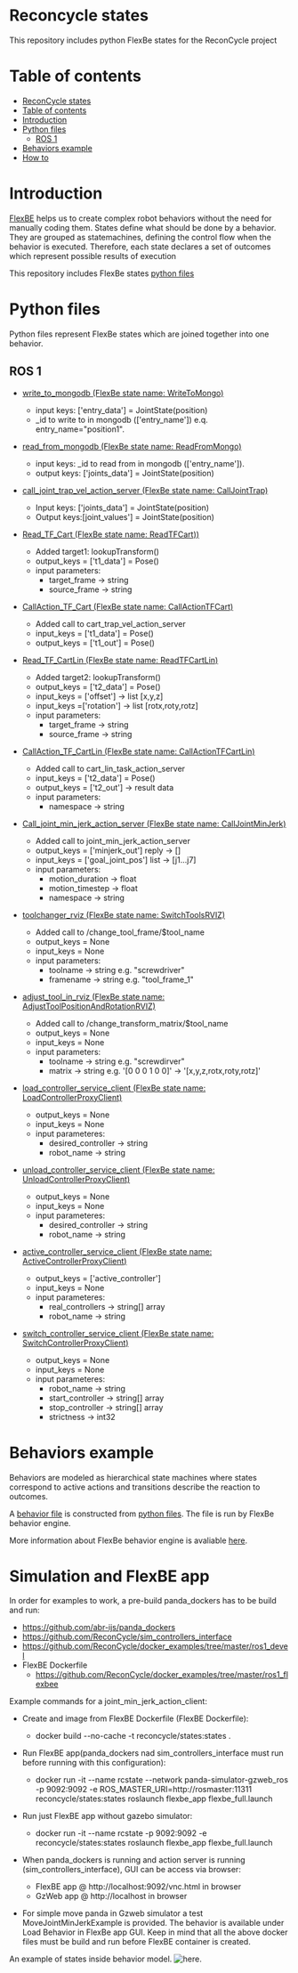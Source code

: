 # Reconcycle states

This repository includes python FlexBe states for the ReconCycle project

# Table of contents

- [ReconCycle states](#reconcycle-states)
- [Table of contents](#table-of-contents)
- [Introduction](#introduction)
- [Python files](#python-files)
	- [ROS 1](#ros-1)
- [Behaviors example](#behaviors-example)
- [How to](#simulation-and-flexbe-app)


# Introduction
[FlexBE](http://wiki.ros.org/flexbe/) helps us to create complex robot behaviors without the need for manually coding them.
States define what should be done by a behavior. They are grouped as statemachines, defining the control flow when the behavior is executed. 
Therefore, each state declares a set of outcomes which represent possible results of execution

This repository includes FlexBe states [python files](#python-files)


# Python files
Python files represent FlexBe states which are joined together into one behavior.

## ROS 1  
- [write_to_mongodb (FlexBe state name: WriteToMongo)](/myflexgit_flexbe_states/src/myflexgit_flexbe_states/write_to_mongodb.py)
	- input keys: ['entry_data'] = JointState(position)
	- _id to write to in mongodb (['entry_name']) e.q. entry_name="position1".


- [read_from_mongodb (FlexBe state name: ReadFromMongo)](/myflexgit_flexbe_states/src/myflexgit_flexbe_states/read_from_mongodb.py)
	- input keys: _id to read from in mongodb (['entry_name']).
	- output keys: ['joints_data'] = JointState(position)


- [call_joint_trap_vel_action_server (FlexBe state name: CallJointTrap)](/myflexgit_flexbe_states/src/myflexgit_flexbe_states/call_joint_trap_vel_action_server.py)
	- Input keys: ['joints_data'] = JointState(position)
	- Output keys:[joint_values'] = JointState(position)


- [Read_TF_Cart (FlexBe state name: ReadTFCart))](/myflexgit_flexbe_states/src/myflexgit_flexbe_states/Read_TF_Cart.py)
	- Added target1: lookupTransform()
	- output_keys = ['t1_data'] = Pose()
	- input parameters: 
		- target_frame -> string
    	- source_frame -> string
	

- [CallAction_TF_Cart (FlexBe state name: CallActionTFCart)](/myflexgit_flexbe_states/src/myflexgit_flexbe_states/CallAction_TF_Cart.py)
	- Added call to cart_trap_vel_action_server
	- input_keys = ['t1_data'] = Pose()
	- output_keys = ['t1_out'] = Pose()
	

- [Read_TF_CartLin (FlexBe state name: ReadTFCartLin)](/myflexgit_flexbe_states/src/myflexgit_flexbe_states/Read_TF_CartLin.py)
	- Added target2: lookupTransform()
	- output_keys = ['t2_data'] = Pose()
	- input_keys = ['offset'] -> list [x,y,z]
	- input_keys =['rotation'] -> list [rotx,roty,rotz]
	- input parameters:
		- target_frame -> string
    	- source_frame -> string
	

- [CallAction_TF_CartLin (FlexBe state name: CallActionTFCartLin)](/myflexgit_flexbe_states/src/myflexgit_flexbe_states/CallAction_TF_CartLin.py)
	- Added call to cart_lin_task_action_server
	- input_keys = ['t2_data'] = Pose()
	- output_keys = ['t2_out'] -> result data
	- input parameters:
		- namespace -> string

- [Call_joint_min_jerk_action_server (FlexBe state name: CallJointMinJerk)](/myflexgit_flexbe_states/src/myflexgit_flexbe_states/Call_joint_min_jerk_action_server.py)
	- Added call to joint_min_jerk_action_server
	- output_keys = ['minjerk_out'] reply -> []
	- input_keys = ['goal_joint_pos'] list -> [j1...j7]
	- input parameters:
		- motion_duration -> float 
		- motion_timestep -> float
		- namespace -> string

- [toolchanger_rviz (FlexBe state name: SwitchToolsRVIZ)](/myflexgit_flexbe_states/src/myflexgit_flexbe_states/toolchanger_rviz.py)
	- Added call to /change_tool_frame/$tool_name
	- output_keys = None
	- input_keys = None
	- input parameters:
		- toolname -> string e.g. "screwdriver"
		- framename -> string  e.g. "tool_frame_1"

- [adjust_tool_in_rviz (FlexBe state name: AdjustToolPositionAndRotationRVIZ)](/myflexgit_flexbe_states/src/myflexgit_flexbe_states/adjust_tool_in_rviz.py)
	- Added call to /change_transform_matrix/$tool_name 
	- output_keys = None
	- input_keys = None
	- input parameters:
		- toolname -> string  e.g. "screwdirver"
		- matrix -> string e.g. '[0 0 0 1 0 0]' -> '[x,y,z,rotx,roty,rotz]'

- [load_controller_service_client (FlexBe state name: LoadControllerProxyClient)](/myflexgit_flexbe_states/src/myflexgit_flexbe_states/load_controller_service_client.py)
	- output_keys = None
	- input_keys = None
	- input parameteres:
		- desired_controller -> string
		- robot_name -> string

- [unload_controller_service_client (FlexBe state name: UnloadControllerProxyClient)](/myflexgit_flexbe_states/src/myflexgit_flexbe_states/unload_controller_service_client.py)
	- output_keys = None
	- input_keys = None
	- input parameteres:
		- desired_controller -> string
		- robot_name -> string
	
- [active_controller_service_client (FlexBe state name: ActiveControllerProxyClient)](/myflexgit_flexbe_states/src/myflexgit_flexbe_states/active_controller_service_client.py)
	- output_keys = ['active_controller']
	- input_keys = None
	- input parameteres:
		- real_controllers -> string[] array
		- robot_name -> string

- [switch_controller_service_client (FlexBe state name: SwitchControllerProxyClient)](/myflexgit_flexbe_states/src/myflexgit_flexbe_states/switch_controller_service_client.py)
	- output_keys = None
	- input_keys = None
	- input parameteres:
		- robot_name -> string
		- start_controller -> string[] array
		- stop_controller -> string[] array
		- strictness -> int32

# Behaviors example
Behaviors are modeled as hierarchical state machines where states correspond to active actions and transitions describe the reaction to outcomes.

A [behavior file](/myflexgit_flexbe_behaviors/src/myflexgit_flexbe_behaviors/flexbefull_sm.py) is constructed from [python files](#python-files). The file is run by FlexBe behavior engine.

More information about FlexBe behavior engine is avaliable [here](https://github.com/team-vigir/flexbe_behavior_engine/blob/master/README.md).


# Simulation and FlexBE app
In order for examples to work, a pre-build panda_dockers has to be build and run:  
- https://github.com/abr-ijs/panda_dockers
- https://github.com/ReconCycle/sim_controllers_interface
- https://github.com/ReconCycle/docker_examples/tree/master/ros1_devel
- FlexBE Dockerfile
	- https://github.com/ReconCycle/docker_examples/tree/master/ros1_flexbee

Example commands for a joint_min_jerk_action_client:
- Create and image from FlexBE Dockerfile (FlexBE Dockerfile):
	- docker build --no-cache -t reconcycle/states:states .
- Run FlexBE app(panda_dockers nad sim_controllers_interface must run before running with this configuration):
	- docker run -it --name rcstate --network panda-simulator-gzweb_ros -p 9092:9092 -e ROS_MASTER_URI=http://rosmaster:11311 reconcycle/states:states roslaunch flexbe_app flexbe_full.launch
- Run just FlexBE app without gazebo simulator:
	- docker run -it --name rcstate -p 9092:9092 -e reconcycle/states:states roslaunch flexbe_app flexbe_full.launch

- When panda_dockers is running and action server is running (sim_controllers_interface), GUI can be access via browser:
	- FlexBE app @ http://localhost:9092/vnc.html in browser
	- GzWeb app @ http://localhost in browser

- For simple move panda in Gzweb simulator a test MoveJointMinJerkExample is provided. The behavior is available under Load Behavior in FlexBe app GUI.
Keep in mind that all the above docker files must be build and run before FlexBE container is created.
		
An example of states inside behavior model. ![here](https://github.com/ReconCycle/reconcycle_states/blob/main/myflexgit_flexbe_states/src/myflexgit_flexbe_states/FlexBe%20Statemachine.png).

